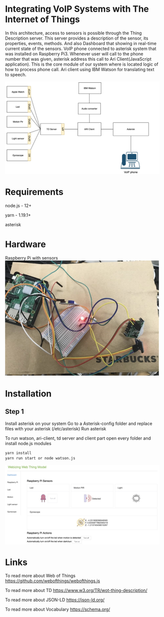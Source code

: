 # Integrating VoIP Systems with The Internet of Things

In this architecture, access to sensors is possible through the Thing Description server. This server
provides a description of the sensor, its properties, events, methods. And also Dashboard that showing
in real-time current state of the sensors. VoIP phone connected to asterisk system that was installed
on Raspberry Pi3. Whenever user will call to the phone number that was given, asterisk address this
call to Ari Client(JavaScript application). This is the core module of our system where is located logic
of how to process phone call. Ari client using IBM Watson for translating text to speech.

![alt text](https://github.com/alexander-lipnitskiy/VoIP/blob/main/arch.png)

# Requirements
node.js - 12+

yarn - 1.19.1+

asterisk

# Hardware
Raspberry Pi with sensors
![alt text](https://github.com/alexander-lipnitskiy/VoIP/blob/main/hardware.png)


# Installation

## Step 1
Install asterisk on your system
Go to a Asterisk-config folder and replace files with your asterisk (/etc/asterisk)
Run asterisk

To run watson, ari-client, td server and client part open every folder and install node.js modules

```bash
yarn install
yarn run start or node watson.js
```

![alt text](https://github.com/alexander-lipnitskiy/VoIP/blob/main/interface.png)

# Links

To read more about Web of Things https://github.com/webofthings/webofthings.js

To read more about TD https://www.w3.org/TR/wot-thing-description/

To read more about JSON-LD https://json-ld.org/

To read more about Vocabulary https://schema.org/
